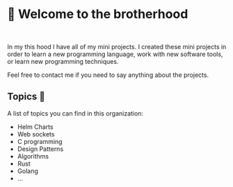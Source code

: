 # :metal: Welcome to the brotherhood

<br />

In my this hood I have all of my mini projects. I created these mini projects
in order to learn a new programming language, work with new software tools, or
learn new programming techniques.

Feel free to contact me if you need to say anything about the projects.

## Topics :book:

A list of topics you can find in this organization:
- Helm Charts
- Web sockets
- C programming
- Design Patterns
- Algorithms
- Rust
- Golang
- ...

